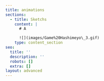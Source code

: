 ```yaml
---
title: animations
sections:
  - title: Sketchs
    content: |
      # A

      ![](images/Game%20Hashimeyo\_3.gif)
    type: content_section
seo:
  title: ''
  description: ''
  robots: []
  extra: []
layout: advanced
---
```

